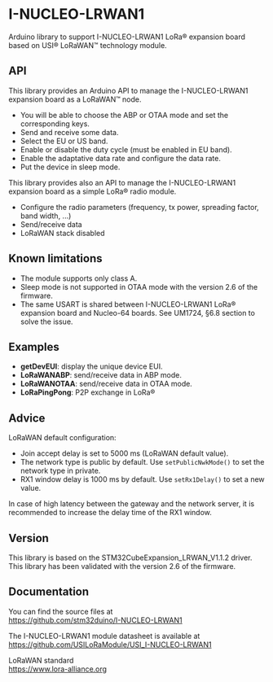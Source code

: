 # I-NUCLEO-LRWAN1

Arduino library to support I-NUCLEO-LRWAN1 LoRa® expansion board based on USI®
LoRaWAN™ technology module.

## API

This library provides an Arduino API to manage the I-NUCLEO-LRWAN1 expansion
board as a LoRaWAN™ node.

* You will be able to choose the ABP or OTAA mode and set the corresponding keys.
* Send and receive some data.
* Select the EU or US band.
* Enable or disable the duty cycle (must be enabled in EU band).
* Enable the adaptative data rate and configure the data rate.
* Put the device in sleep mode.

This library provides also an API to manage the I-NUCLEO-LRWAN1 expansion board
as a simple LoRa® radio module.

* Configure the radio parameters (frequency, tx power, spreading factor, band width, ...)
* Send/receive data
* LoRaWAN stack disabled

## Known limitations

* The module supports only class A.
* Sleep mode is not supported in OTAA mode with the version 2.6 of the firmware.
* The same USART is shared between I-NUCLEO-LRWAN1 LoRa® expansion board and
Nucleo-64 boards. See UM1724, §6.8 section to solve the issue.

## Examples

* **getDevEUI**: display the unique device EUI.
* **LoRaWANABP**: send/receive data in ABP mode.
* **LoRaWANOTAA**: send/receive data in OTAA mode.
* **LoRaPingPong**: P2P exchange in LoRa®

## Advice

LoRaWAN default configuration:

* Join accept delay is set to 5000 ms (LoRaWAN default value).
* The network type is public by default. Use `setPublicNwkMode()` to set the network
type in private.
* RX1 window delay is 1000 ms by default. Use `setRx1Delay()` to set a new value.

In case of high latency between the gateway and the network server, it is recommended
to increase the delay time of the RX1 window.

## Version

This library is based on the STM32CubeExpansion_LRWAN_V1.1.2 driver.
This library has been validated with the version 2.6 of the firmware.

## Documentation

You can find the source files at  
https://github.com/stm32duino/I-NUCLEO-LRWAN1

The I-NUCLEO-LRWAN1 module datasheet is available at  
https://github.com/USILoRaModule/USI_I-NUCLEO-LRWAN1

LoRaWAN standard  
https://www.lora-alliance.org
